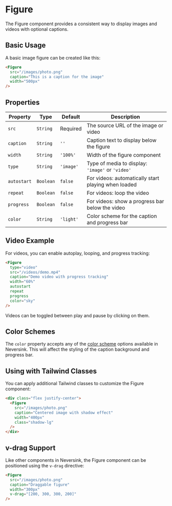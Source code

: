 # Figure

The Figure component provides a consistent way to display images and videos with optional captions.

## Basic Usage

A basic image figure can be created like this:

```md
<Figure
  src="/images/photo.png"
  caption="This is a caption for the image"
  width="500px"
/>
```

## Properties

| Property    | Type      | Default   | Description                                         |
| ----------- | --------- | --------- | --------------------------------------------------- |
| `src`       | `String`  | Required  | The source URL of the image or video                |
| `caption`   | `String`  | `''`      | Caption text to display below the figure            |
| `width`     | `String`  | `'100%'`  | Width of the figure component                       |
| `type`      | `String`  | `'image'` | Type of media to display: `'image'` or `'video'`    |
| `autostart` | `Boolean` | `false`   | For videos: automatically start playing when loaded |
| `repeat`    | `Boolean` | `false`   | For videos: loop the video                          |
| `progress`  | `Boolean` | `false`   | For videos: show a progress bar below the video     |
| `color`     | `String`  | `'light'` | Color scheme for the caption and progress bar       |

## Video Example

For videos, you can enable autoplay, looping, and progress tracking:

```md
<Figure
  type="video"
  src="/videos/demo.mp4"
  caption="Demo video with progress tracking"
  width="60%"
  autostart
  repeat
  progress
  color="sky"
/>
```

Videos can be toggled between play and pause by clicking on them.

## Color Schemes

The `color` property accepts any of the [color scheme](/colors) options available in Neversink. This will affect the styling of the caption background and progress bar.

## Using with Tailwind Classes

You can apply additional Tailwind classes to customize the Figure component:

```md
<div class="flex justify-center">
  <Figure
    src="/images/photo.png"
    caption="Centered image with shadow effect"
    width="400px"
    class="shadow-lg"
  />
</div>
```

## v-drag Support

Like other components in Neversink, the Figure component can be positioned using the `v-drag` directive:

```md
<Figure
  src="/images/photo.png"
  caption="Draggable figure"
  width="300px"
  v-drag="[200, 300, 300, 200]"
/>
```
